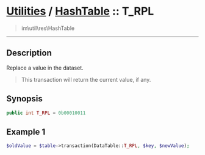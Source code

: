 # [Utilities](util.md) / [HashTable](util-HashTable.md) :: T_RPL
 > im\util\res\HashTable
____

## Description
Replace a value in the dataset.

 > This transaction will return the current value, if any.  

## Synopsis
```php
public int T_RPL = 0b00010011
```

## Example 1
```php
$oldValue = $table->transaction(DataTable::T_RPL, $key, $newValue);
```
